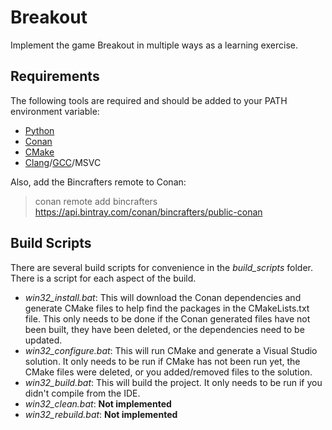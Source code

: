 # Breakout
Implement the game Breakout in multiple ways as a learning exercise.

## Requirements
The following tools are required and should be added to your PATH environment variable:
* [Python](https://www.python.org/downloads/windows/)
* [Conan](https://conan.io/downloads.html)
* [CMake](https://cmake.org/download/)
* [Clang](http://releases.llvm.org/download.html)/[GCC](https://sourceforge.net/projects/mingw-w64/files/Toolchains%20targetting%20Win32/Personal%20Builds/mingw-builds/installer/mingw-w64-install.exe)/MSVC

Also, add the Bincrafters remote to Conan:
> conan remote add bincrafters https://api.bintray.com/conan/bincrafters/public-conan

## Build Scripts
There are several build scripts for convenience in the _build_scripts_ folder. There is a script for each aspect of the build.

* _win32_install.bat_: This will download the Conan dependencies and generate CMake files to help find the packages in the CMakeLists.txt file. This only needs to be done if the Conan generated files have not been built, they have been deleted, or the dependencies need to be updated.
* _win32_configure.bat_: This will run CMake and generate a Visual Studio solution. It only needs to be run if CMake has not been run yet, the CMake files were deleted, or you added/removed files to the solution.
* _win32_build.bat_: This will build the project. It only needs to be run if you didn't compile from the IDE.
* _win32_clean.bat_: **Not implemented**
* _win32_rebuild.bat_: **Not implemented**

